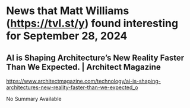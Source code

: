 # News that Matt Williams (https://tvl.st/y) found interesting for September 28, 2024

## AI is Shaping Architecture’s New Reality Faster Than We Expected. | Architect Magazine
<a href="https://www.architectmagazine.com/technology/ai-is-shaping-architectures-new-reality-faster-than-we-expected_o" target="_blank">https://www.architectmagazine.com/technology/ai-is-shaping-architectures-new-reality-faster-than-we-expected_o</a>

No Summary Available


